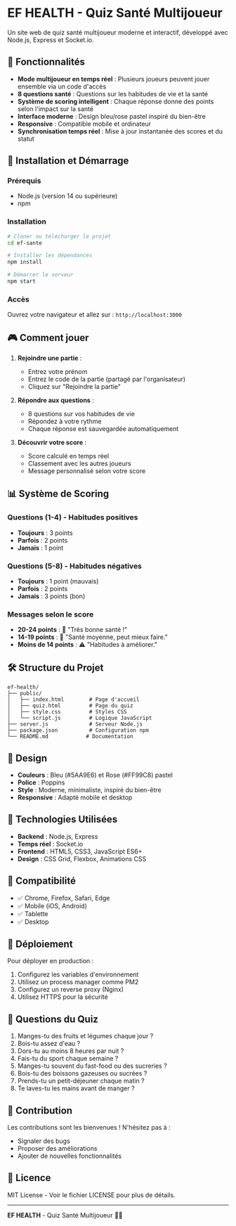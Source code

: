 # EF HEALTH - Quiz Santé Multijoueur

Un site web de quiz santé multijoueur moderne et interactif, développé avec Node.js, Express et Socket.io.

## 🌟 Fonctionnalités

- **Mode multijoueur en temps réel** : Plusieurs joueurs peuvent jouer ensemble via un code d'accès
- **8 questions santé** : Questions sur les habitudes de vie et la santé
- **Système de scoring intelligent** : Chaque réponse donne des points selon l'impact sur la santé
- **Interface moderne** : Design bleu/rose pastel inspiré du bien-être
- **Responsive** : Compatible mobile et ordinateur
- **Synchronisation temps réel** : Mise à jour instantanée des scores et du statut

## 🚀 Installation et Démarrage

### Prérequis
- Node.js (version 14 ou supérieure)
- npm

### Installation
```bash
# Cloner ou télécharger le projet
cd ef-sante

# Installer les dépendances
npm install

# Démarrer le serveur
npm start
```

### Accès
Ouvrez votre navigateur et allez sur : `http://localhost:3000`

## 🎮 Comment jouer

1. **Rejoindre une partie** :
   - Entrez votre prénom
   - Entrez le code de la partie (partagé par l'organisateur)
   - Cliquez sur "Rejoindre la partie"

2. **Répondre aux questions** :
   - 8 questions sur vos habitudes de vie
   - Répondez à votre rythme
   - Chaque réponse est sauvegardée automatiquement

3. **Découvrir votre score** :
   - Score calculé en temps réel
   - Classement avec les autres joueurs
   - Message personnalisé selon votre score

## 📊 Système de Scoring

### Questions (1-4) - Habitudes positives
- **Toujours** : 3 points
- **Parfois** : 2 points  
- **Jamais** : 1 point

### Questions (5-8) - Habitudes négatives
- **Toujours** : 1 point (mauvais)
- **Parfois** : 2 points
- **Jamais** : 3 points (bon)

### Messages selon le score
- **20-24 points** : 🌿 "Très bonne santé !"
- **14-19 points** : 🙂 "Santé moyenne, peut mieux faire."
- **Moins de 14 points** : ⚠ "Habitudes à améliorer."

## 🛠️ Structure du Projet

```
ef-health/
├── public/
│   ├── index.html        # Page d'accueil
│   ├── quiz.html         # Page du quiz
│   ├── style.css         # Styles CSS
│   └── script.js         # Logique JavaScript
├── server.js             # Serveur Node.js
├── package.json          # Configuration npm
└── README.md            # Documentation
```

## 🎨 Design

- **Couleurs** : Bleu (#5AA9E6) et Rose (#FF99C8) pastel
- **Police** : Poppins
- **Style** : Moderne, minimaliste, inspiré du bien-être
- **Responsive** : Adapté mobile et desktop

## 🔧 Technologies Utilisées

- **Backend** : Node.js, Express
- **Temps réel** : Socket.io
- **Frontend** : HTML5, CSS3, JavaScript ES6+
- **Design** : CSS Grid, Flexbox, Animations CSS

## 📱 Compatibilité

- ✅ Chrome, Firefox, Safari, Edge
- ✅ Mobile (iOS, Android)
- ✅ Tablette
- ✅ Desktop

## 🚀 Déploiement

Pour déployer en production :

1. Configurez les variables d'environnement
2. Utilisez un process manager comme PM2
3. Configurez un reverse proxy (Nginx)
4. Utilisez HTTPS pour la sécurité

## 📝 Questions du Quiz

1. Manges-tu des fruits et légumes chaque jour ?
2. Bois-tu assez d'eau ?
3. Dors-tu au moins 8 heures par nuit ?
4. Fais-tu du sport chaque semaine ?
5. Manges-tu souvent du fast-food ou des sucreries ?
6. Bois-tu des boissons gazeuses ou sucrées ?
7. Prends-tu un petit-déjeuner chaque matin ?
8. Te laves-tu les mains avant de manger ?

## 🤝 Contribution

Les contributions sont les bienvenues ! N'hésitez pas à :
- Signaler des bugs
- Proposer des améliorations
- Ajouter de nouvelles fonctionnalités

## 📄 Licence

MIT License - Voir le fichier LICENSE pour plus de détails.

---

**EF HEALTH** - Quiz Santé Multijoueur 🏥💚
